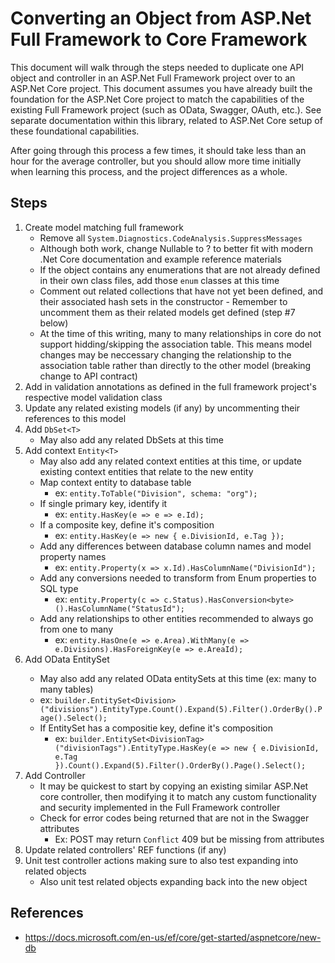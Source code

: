 # Converting an Object from ASP.Net Full Framework to Core Framework

This document will walk through the steps needed to duplicate one API object and controller in an ASP.Net Full Framework project over to an ASP.Net Core project.  This document assumes you have already built the foundation for the ASP.Net Core project to match the capabilities of the existing Full Framework project (such as OData, Swagger, OAuth, etc.).  See separate documentation within this library, related to ASP.Net Core setup of these foundational capabilities.

After going through this process a few times, it should take less than an hour for the average controller, but you should allow more time initially when learning this process, and the project differences as a whole.

## Steps

1) Create model matching full framework
   * Remove all `System.Diagnostics.CodeAnalysis.SuppressMessages`
   * Although both work, change Nullable<T> to <T>? to better fit with modern .Net Core documentation and example reference materials
   * If the object contains any enumerations that are not already defined in their own class files, add those `enum` classes at this time
   * Comment out related collections that have not yet been defined, and their associated hash sets in the constructor - Remember to uncomment them as their related models get defined (step #7 below)
   * At the time of this writing, many to many relationships in core do not support hidding/skipping the association table.  This means model changes may be neccessary changing the relationship to the association table rather than directly to the other model (breaking change to API contract)
2) Add in validation annotations as defined in the full framework project's respective model validation class
3) Update any related existing models (if any) by uncommenting their references to this model
4) Add `DbSet<T>`
   * May also add any related DbSets at this time
5) Add context `Entity<T>`
   * May also add any related context entities at this time, or update existing context entities that relate to the new entity
   * Map context entity to database table
     * ex: `entity.ToTable("Division", schema: "org");`
   * If single primary key, identify it
     * ex: `entity.HasKey(e => e => e.Id);`
   * If a composite key, define it's composition
     * ex: `entity.HasKey(e => new { e.DivisionId, e.Tag });`
   * Add any differences between database column names and model property names
     * ex: `entity.Property(x => x.Id).HasColumnName("DivisionId");`
   * Add any conversions needed to transform from Enum properties to SQL type
     * ex: `entity.Property(c => c.Status).HasConversion<byte>().HasColumnName("StatusId");`
   * Add any relationships to other entities recommended to always go from one to many
     * ex: `entity.HasOne(e => e.Area).WithMany(e => e.Divisions).HasForeignKey(e => e.AreaId);`
6) Add OData EntitySet<T>
   * May also add any related OData entitySets at this time (ex: many to many tables)
   * ex: `builder.EntitySet<Division>("divisions").EntityType.Count().Expand(5).Filter().OrderBy().Page().Select();`
   * If EntitySet has a compositie key, define it's composition
     * ex: `builder.EntitySet<DivisionTag>("divisionTags").EntityType.HasKey(e => new { e.DivisionId, e.Tag }).Count().Expand(5).Filter().OrderBy().Page().Select();`
7) Add Controller
   * It may be quickest to start by copying an existing similar ASP.Net core controller, then modifying it to match any custom functionality and security implemented in the Full Framework controller
   * Check for error codes being returned that are not in the Swagger attributes
     * Ex: POST may return `Conflict` 409 but be missing from attributes
8) Update related controllers' REF functions (if any)
9) Unit test controller actions making sure to also test expanding into related objects
   * Also unit test related objects expanding back into the new object

## References
  * https://docs.microsoft.com/en-us/ef/core/get-started/aspnetcore/new-db
